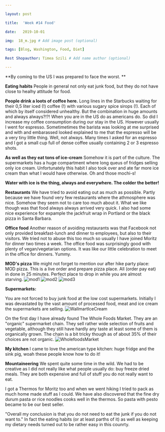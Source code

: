 ```yaml
---

layout: post

title:  'Week #14 Food'

date:   2019-10-01

img:  18_m.jpg # Add image post (optional)

tags: [Blog, Washington, Food, Diet]

Rest Shopauthor: Timea Szili # Add name author (optional)

---
```



**By coming to the US I was prepared to face the worst. **


**Eating habits**
People in general not only eat junk food, but they do not have close to healhy attitude for food. 

**People drink a loots of coffee here.**
Long lines in the Starbucks waiting for their 0,5 liter iced (!) coffee (!) with various sugary spice sirops (!). Each of which by itself considered unhealthy. But the combination in huge amounts and always always?!?!
When you are in the US do as americans do. So did I increase my coffee consumption during our stay in the US. However usually I went for espresso. Sometimetimes the barista was looking at me surprised and with and embarassed looked explained to me that the espresso will be a very tiny little thing. Well, not always. 
Many times I asked for an espresso and I got a small cup full of dense coffee usually containing 2 or 3 espresso shots.

**As well as they eat tons of ice-cream**
Somehow it is part of the culture. The supermarkets has a huge compartment where long queus of fridges selling only ice cream. Unfortunately this habit I also took over and ate far more ice cream than what I would have otherwise.
Oh and those mochi-s!

**Water with ice is the thing, always and everywhere. The colder the better!**

**Restaurants**
We have tried to avoid eating out as much as possible. Partly because we have found very few restaurants where the athmosphere was nice. Somehow they seem not to care too much about it. What we like though was that food always always arrived very quick. 
I also had some nice experience for expample the jackfruit wrap in Portland or the black pizza in Santa Barbara. 

**Office food**
Another reason of avoiding restaurants was that Facebook not only provided breakfast-lunch and dinner to employees, but also to their visitors. 
We tried not to abuse this too much so usually I have joined Moritz for dinner two times a week. The office food was surprisingly good with plenty of vegan/vegetarian options.
It was like our little celebration to meet in the office for dinners. Yummy.

**MOD's pizza**
We might not forget to mention our after hike party place: MOD pizza. This is a live order and prepare pizza place. All (order pay eat) in done in 25 minutes. Perfect place to drop in while you are almost starving.
![mod1]({{site.baseurl}}/assets/img/12_1.jpg) 
![mod2]({{site.baseurl}}/assets/img/12_2.jpg)
![mod3]({{site.baseurl}}/assets/img/12_2.jpg)

**Supermarkets:**

You are not forced to buy junk food at the low cost supermarkets. Initially I was devastated by the vast amount of processed food, meat and ice cream the supermarkets are selling.
![WallmartIceCream]({{site.baseurl}}/assets/img/12_1.jpg)

On the first day I have already found The Whole Foods Market. They are an "organic" supermarket chain. 
They sell rather wide selection of fruits and vegetable, although they still have hardly any taste 
at least some of them is organically grown. The chain is a bit tricky though as of about 35% of their choices are not organic.
![WholefoodsMarket]({{site.baseurl}}/assets/img/12_1.jpg)


**My kitchen**
I came to love the american type kitchen: huge fridge and the sink pig, woah these people know how to do it!

**Mountaineering** 
We spent quite some time in the wild. We had to be creative as I did not really like what people usually do: buy freeze dried meals. They are both expensive and full of stuff you do not really want to eat.

I got a Thermos for Moritz too and when we went hiking I tried to pack as much home made stuff as I could. We have also discovered that the fine dry durum pasta or rice noodles cooks well in the thermos. So pasta with pesto became to be our best seller.


"Overall my conclusion is that you do not need to eat the junk if you do not want to." In fact the eating habits (or at least parths of it) as well as keeping my dietary needs turned out to be rather easy in this counrty.
